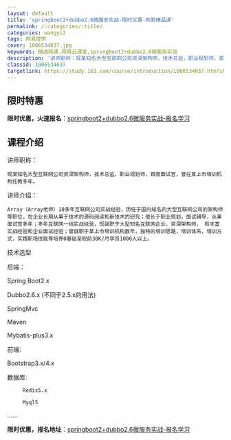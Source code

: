 ```yaml
---
layout: default
title: 'springboot2+dubbo2.6微服务实战-限时优惠-网易精品课'
permalink: /:categories/:title/
categories: wangyi2
tags: 网易提供
cover: 1006534037.jpg
keywords: 精选网课,网易云课堂,springboot2+dubbo2.6微服务实战
description: '讲师职称：现某知名大型互联网公司资深架构师，技术总监，职业规划师，首席面试官，曾在某上市培训机构任教多年。讲师介绍：Ar'
classid: 1006534037
targetlink: https://study.163.com/course/introduction/1006534037.htm?share=1&shareId=1025206652&utm_campaign=share&utm_medium=iphoneShare&utm_source=&utm_u=1025206652
---
```


## 限时特惠

**限时优惠，火速报名**：[springboot2+dubbo2.6微服务实战-报名学习](https://study.163.com/course/introduction/1006534037.htm?share=1&shareId=1025206652&utm_campaign=share&utm_medium=iphoneShare&utm_source=&utm_u=1025206652)

## 课程介绍

讲师职称：

    现某知名大型互联网公司资深架构师，技术总监，职业规划师，首席面试官，曾在某上市培训机构任教多年。

讲师介绍：

    Array（Array老师）10多年互联网公司实战经验，历任于国内知名的大型互联网公司的架构师等职位，在企业长期从事于技术的源码阅读和新技术的研究；擅长于职业规划，面试辅导，从事面试官多年；多年互联网一线实战经验，现就职于大型知名互联网企业，资深架构师， 有丰富实战经验和企业面试经验；曾就职于某上市培训机构数年，独特的培训思路，培训体系，培训方式，实践职场技能等培养0基础至税前30K/月学员1000人以上。





技术选型

   后端：

   Spring Boot2.x 

   Dubbo2.6.x (不同于2.5.x的用法)

   SpringMvc

   Maven

   Mybatis-plus3.x

  前端:

  Bootstrap3.x/4.x

  数据库:

         Redis5.x 

         Myql5

  ......

**限时优惠，报名地址**：[springboot2+dubbo2.6微服务实战-报名学习](https://study.163.com/course/introduction/1006534037.htm?share=1&shareId=1025206652&utm_campaign=share&utm_medium=iphoneShare&utm_source=&utm_u=1025206652)

